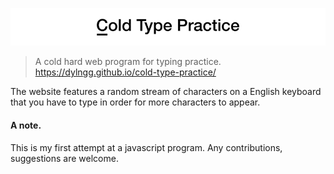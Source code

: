 ![Cold Type Practice](coldTypeLogoLong.svg "Cold Type Practice")
> A cold hard web program for typing practice. <https://dylngg.github.io/cold-type-practice/>

The website features a random stream of characters on a English keyboard that you have to type in order for more characters to appear.

#### A note.
This is my first attempt at a javascript program. Any contributions, suggestions are welcome.
